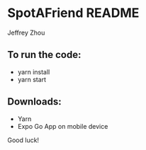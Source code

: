 # SpotAFriend README

Jeffrey Zhou

## To run the code:

- yarn install
- yarn start

## Downloads:

- Yarn
- Expo Go App on mobile device

Good luck!
